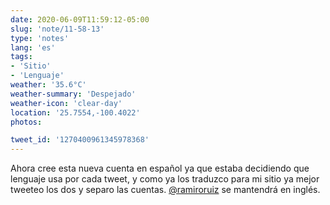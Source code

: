 ```yaml
---
date: 2020-06-09T11:59:12-05:00
slug: 'note/11-58-13'
type: 'notes'
lang: 'es'
tags:
- 'Sitio'
- 'Lenguaje'
weather: '35.6°C'
weather-summary: 'Despejado'
weather-icon: 'clear-day'
location: '25.7554,-100.4022'
photos:

tweet_id: '1270400961345978368'
---
```

Ahora cree esta nueva cuenta en español ya que estaba decidiendo que lenguaje usa por cada tweet, y como ya los traduzco para mi sitio ya mejor tweeteo los dos y separo las cuentas. [@ramiroruiz](https://twitter.com/@ramiroruiz) se mantendrá en inglés.    